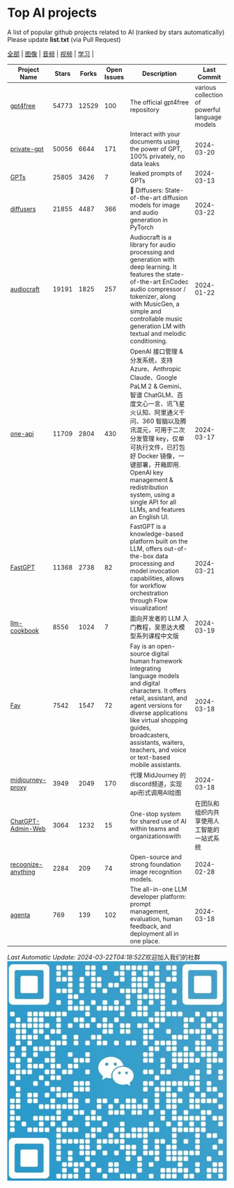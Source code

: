 # Top AI projects
A list of popular github projects related to AI (ranked by stars automatically)
Please update **list.txt** (via Pull Request)

<a href="./README.md">全部</a> |   <a href="./READMEpicture.md">图像</a> |   <a href="./READMEaudio.md">音频</a> | <a href="./READMEvideo.md">视频</a> | <a href="./READMElearn.md">学习</a> | 

| Project Name | Stars | Forks | Open Issues | Description | Last Commit |
| ------------ | ----- | ----- | ----------- | ----------- | ----------- |
| [gpt4free](https://github.com/xtekky/gpt4free) | 54773 | 12529 | 100 | The official gpt4free repository | various collection of powerful language models | 2024-03-19 |
| [private-gpt](https://github.com/zylon-ai/private-gpt) | 50056 | 6644 | 171 | Interact with your documents using the power of GPT, 100% privately, no data leaks | 2024-03-20 |
| [GPTs](https://github.com/linexjlin/GPTs) | 25805 | 3426 | 7 | leaked prompts of GPTs | 2024-03-13 |
| [diffusers](https://github.com/huggingface/diffusers) | 21855 | 4487 | 366 | 🤗 Diffusers: State-of-the-art diffusion models for image and audio generation in PyTorch | 2024-03-22 |
| [audiocraft](https://github.com/facebookresearch/audiocraft) | 19191 | 1825 | 257 | Audiocraft is a library for audio processing and generation with deep learning. It features the state-of-the-art EnCodec audio compressor / tokenizer, along with MusicGen, a simple and controllable music generation LM with textual and melodic conditioning. | 2024-01-22 |
| [one-api](https://github.com/songquanpeng/one-api) | 11709 | 2804 | 430 | OpenAI 接口管理 & 分发系统，支持 Azure、Anthropic Claude、Google PaLM 2 & Gemini、智谱 ChatGLM、百度文心一言、讯飞星火认知、阿里通义千问、360 智脑以及腾讯混元，可用于二次分发管理 key，仅单可执行文件，已打包好 Docker 镜像，一键部署，开箱即用. OpenAI key management & redistribution system, using a single API for all LLMs, and features an English UI. | 2024-03-17 |
| [FastGPT](https://github.com/labring/FastGPT) | 11368 | 2738 | 82 | FastGPT is a knowledge-based platform built on the LLM, offers out-of-the-box data processing and model invocation capabilities, allows for workflow orchestration through Flow visualization! | 2024-03-21 |
| [llm-cookbook](https://github.com/datawhalechina/llm-cookbook) | 8556 | 1024 | 7 | 面向开发者的 LLM 入门教程，吴恩达大模型系列课程中文版 | 2024-03-19 |
| [Fay](https://github.com/xszyou/Fay) | 7542 | 1547 | 72 | Fay is an open-source digital human framework integrating language models and digital characters. It offers retail, assistant, and agent versions for diverse applications like virtual shopping guides, broadcasters, assistants, waiters, teachers, and voice or text-based mobile assistants. | 2024-03-18 |
| [midjourney-proxy](https://github.com/novicezk/midjourney-proxy) | 3949 | 2049 | 170 | 代理 MidJourney 的discord频道，实现api形式调用AI绘图 | 2024-03-18 |
| [ChatGPT-Admin-Web](https://github.com/AprilNEA/ChatGPT-Admin-Web) | 3064 | 1232 | 15 | One-stop system for shared use of AI within teams and organizationswith | 在团队和组织内共享使用人工智能的一站式系统 | 2023-12-27 |
| [recognize-anything](https://github.com/xinyu1205/recognize-anything) | 2284 | 209 | 74 | Open-source and strong foundation image recognition models. | 2024-02-28 |
| [agenta](https://github.com/Agenta-AI/agenta) | 769 | 139 | 102 | The all-in-one LLM developer platform: prompt management, evaluation, human feedback, and deployment all in one place. | 2024-03-18 |

*Last Automatic Update: 2024-03-22T04:18:52Z*欢迎加入我们的社群 ![](https://raw.githubusercontent.com/mouuii/picture/master/weichat.jpg) 